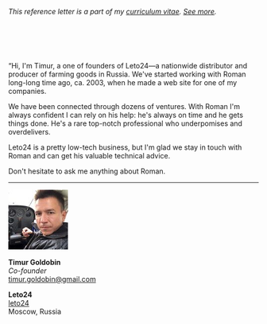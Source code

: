 _This reference letter is a part of my [curriculum vitae](/cv.html).
[See&nbsp;more](./)._

# &nbsp;

<p class="quote">&#8220;Hi, I'm Timur, a one of founders of
Leto24&mdash;a nationwide distributor and producer of farming goods
in Russia.  We've started working with Roman long-long time ago,
ca. 2003, when he made a web site for one of my companies.</p>

We have been connected through dozens of ventures. With Roman I'm
always confident I can rely on his help: he's always on time and
he gets things done.  He's a rare top-notch professional who
underpomises and overdelivers.

Leto24 is a pretty low-tech business, but I'm glad we stay in touch
with Roman and can get his valuable technical advice.

Don't hesitate to ask me anything about Roman.

---

<img src="tg.jpeg" class="avatar">

**Timur Goldobin**<br>
_Co-founder_<br>
timur.goldobin@gmail.com<br>

**Leto24**<br>
[leto24](http://leto24.com)<br>
Moscow, Russia
